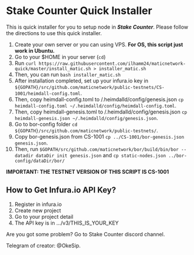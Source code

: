 # Stake Counter Quick Installer
This is quick installer for you to setup node in ***Stake Counter***. Please follow the directions to use this quick installer.

1. Create your own server or you can using VPS. **For OS, this script just work in Ubuntu.**
2. Go to your $HOME in your server (```cd```)
3. Run ```curl https://raw.githubusercontent.com/ilhamm24/maticnetwork-quick/master/install_matic.sh > installer_matic.sh```
4. Then, you can run ```bash installer_matic.sh```
5. After installation completed, set up your infura.io key in `${GOPATH}/src/github.com/maticnetwork/public-testnets/CS-1001/heimdall-config.toml`.
6. Then, copy heimdall-config.toml to /.heimdalld/config/genesis.json `cp heimdall-config.toml ~/.heimdalld/config/heimdall-config.toml`.
7. Then, copy heimdall-genesis.toml to /.heimdalld/config/genesis.json `cp heimdall-genesis.json ~/.heimdalld/config/genesis.json`.
8. Go to bor-config folder `cd ${GOPATH}/src/github.com/maticnetwork/public-testnets/`.
9. Copy bor-genesis.json from CS-1001 `cp ../CS-1001/bor-genesis.json genesis.json`.
10. Then, run `$GOPATH/src/github.com/maticnetwork/bor/build/bin/bor --datadir dataDir init genesis.json` and `cp static-nodes.json ../bor-config/dataDir/bor/`

**IMPORTANT: THE TESTNET VERSION OF THIS SCRIPT IS CS-1001**

## How to Get Infura.io API Key?
1. Register in infura.io
2. Create new project
3. Go to your project detail
4. The API key is in .../v3/THIS_IS_YOUR_KEY

Are you got some problem? Go to Stake Counter discord channel.

Telegram of creator: @OkeSip.

